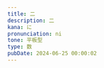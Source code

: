 ```yaml
---
title: 二
description: 二
kana: に
pronunciation: ni
tone: 平板型
type: 数
pubDate: 2024-06-25 00:00:02
---
```

